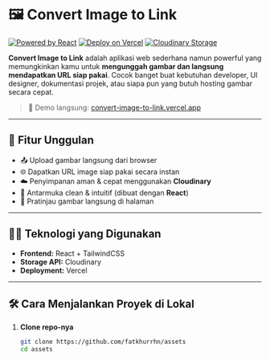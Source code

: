 # 🖼️ Convert Image to Link

[![Powered by React](https://img.shields.io/badge/React-20232A?style=flat&logo=react&logoColor=61DAFB)](https://reactjs.org/)
[![Deploy on Vercel](https://img.shields.io/badge/Live-Demo-black?style=flat&logo=vercel)](https://convert-image-to-link.vercel.app/)
[![Cloudinary Storage](https://img.shields.io/badge/Cloudinary-Asset%20Storage-blue?logo=cloudinary&logoColor=white)](https://cloudinary.com/)

**Convert Image to Link** adalah aplikasi web sederhana namun powerful yang memungkinkan kamu untuk **mengunggah gambar dan langsung mendapatkan URL siap pakai**. Cocok banget buat kebutuhan developer, UI designer, dokumentasi projek, atau siapa pun yang butuh hosting gambar secara cepat.

> 🔗 Demo langsung: [convert-image-to-link.vercel.app](https://convert-image-to-link.vercel.app/)

---

## 🚀 Fitur Unggulan

- 📤 Upload gambar langsung dari browser
- 🌐 Dapatkan URL image siap pakai secara instan
- ☁️ Penyimpanan aman & cepat menggunakan **Cloudinary**
- 🧠 Antarmuka clean & intuitif (dibuat dengan **React**)
- 🎨 Pratinjau gambar langsung di halaman

---

## 🧑‍💻 Teknologi yang Digunakan

- **Frontend:** React + TailwindCSS
- **Storage API:** Cloudinary
- **Deployment:** Vercel

---

## 🛠️ Cara Menjalankan Proyek di Lokal

1. **Clone repo-nya**
   ```bash
   git clone https://github.com/fatkhurrhn/assets
   cd assets
